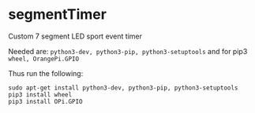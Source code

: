 # segmentTimer
Custom 7 segment LED sport event timer

Needed are:
`python3-dev, python3-pip, python3-setuptools` and for pip3 `wheel, OrangePi.GPIO`

Thus run the following:

    sudo apt-get install python3-dev, python3-pip, python3-setuptools
    pip3 install wheel
    pip3 install OPi.GPIO
